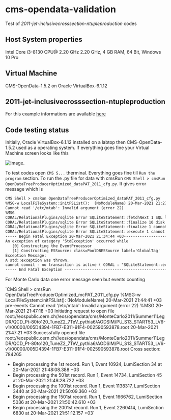 # cms-opendata-validation
Test of *2011-jet-inclusivecrosssection-ntupleproduction* codes  
## Host System properties
Intel Core i3-8130 CPU@ 2.20 GHz 2.20 GHz, 4 GB RAM, 64 Bit, Windows 10 Pro
## Virtual Machine  
CMS-OpenData-1.5.2 on Oracle VirtualBox-6.1.12 
## 2011-jet-inclusivecrosssection-ntupleproduction
For this example informations are available [here](https://github.com/cms-opendata-validation/2011-jet-inclusivecrosssection-ntupleproduction)
## Code testing status
Initially, Oracle VirtualBox-6.1.12 installed on a labtop then CMS-OpenData-1.5.2 used as a operating system. If everything goes fine your Virtual Machine screen looks like this 

![image](https://user-images.githubusercontent.com/66729789/111881100-1e4cae00-89c0-11eb-8a3d-937c8d18170a.png). 

To test codes open `CMS S...` therminal. Everything goes fine till `Run the program` section. To run the .py file for data with cmsRun `CMS Shell > cmsRun OpenDataTreeProducerOptimized_dataPAT_2011_cfg.py`. It gives error message which is 

````html 
CMS Shell > cmsRun OpenDataTreeProducerOptimized_dataPAT_2011_cfg.py 
%MSG-w LocalFileSystem::initFSList():  (NoModuleName) 20-Mar-2021 21:27:17 +03  pre-events
Cannot read '/etc/mtab': Invalid argument (error 22)
%MSG
CORAL/RelationalPlugins/sqlite Error SQLiteStatement::fetchNext 1 SQL logic error or missing database
CORAL/RelationalPlugins/sqlite Error SQLiteStatement::finalize 10 disk I/O error
CORAL/RelationalPlugins/sqlite Error SQLiteStatement::finalize 1 cannot commit - no transaction is active
CORAL/RelationalPlugins/sqlite Error SQLiteStatement::execute 1 cannot commit - no transaction is active
----- Begin Fatal Exception 20-Mar-2021 21:34:44 +03-----------------------
An exception of category 'StdException' occurred while
   [0] Constructing the EventProcessor
   [1] Constructing ESSource: class=PoolDBESSource label='GlobalTag'
Exception Message:
A std::exception was thrown.
cannot commit - no transaction is active ( CORAL : "SQLiteStatement::execute" from "CORAL/RelationalPlugins/sqlite" )
----- End Fatal Exception -------------------------------------------------` 
````

For Monte Carlo data one error message seen but events counting

`CMS Shell > cmsRun OpenDataTreeProducerOptimized_mcPAT_2011_cfg.py
%MSG-w LocalFileSystem::initFSList():  (NoModuleName) 20-Mar-2021 21:44:41 +03  pre-events
Cannot read '/etc/mtab': Invalid argument (error 22)
%MSG
20-Mar-2021 21:47:18 +03  Initiating request to open file root://eospublic.cern.ch//eos/opendata/cms/MonteCarlo2011/Summer11LegDR/QCD_Pt-80to120_TuneZ2_7TeV_pythia6/AODSIM/PU_S13_START53_LV6-v1/00000/005D4394-1FB7-E311-91F4-002590593878.root
20-Mar-2021 21:47:21 +03  Successfully opened file root://eospublic.cern.ch//eos/opendata/cms/MonteCarlo2011/Summer11LegDR/QCD_Pt-80to120_TuneZ2_7TeV_pythia6/AODSIM/PU_S13_START53_LV6-v1/00000/005D4394-1FB7-E311-91F4-002590593878.root
Cross section: 784265 
* Begin processing the 1st record. Run 1, Event 10924, LumiSection 34 at 20-Mar-2021 21:48:08.388 +03 
* Begin processing the 501st record. Run 1, Event 14734, LumiSection 45 at 20-Mar-2021 21:49:28.722 +03 
* Begin processing the 1001st record. Run 1, Event 1138317, LumiSection 3440 at 20-Mar-2021 21:50:09.360 +03 
* Begin processing the 1501st record. Run 1, Event 1666762, LumiSection 5036 at 20-Mar-2021 21:50:42.610 +03 
* Begin processing the 2001st record. Run 1, Event 2260414, LumiSection 6830 at 20-Mar-2021 21:51:12.157 +03` 



